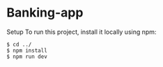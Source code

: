 # Banking-app

Setup
To run this project, install it locally using npm:

```
$ cd ../
$ npm install
$ npm run dev
```
